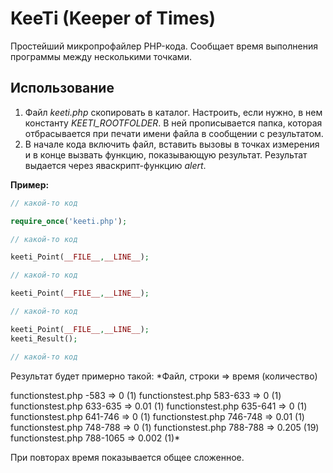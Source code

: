 # KeeTi (Keeper of Times)
Простейший микропрофайлер PHP-кода. Сообщает время выполнения программы между несколькими точками.
## Использование
1. Файл *keeti.php* скопировать в каталог. Настроить, если нужно, в нем константу *KEETI_ROOTFOLDER*. В ней прописывается папка, которая отбрасывается при печати имени файла в сообщении с результатом.
2. В начале кода включить файл, вставить вызовы в точках измерения и в конце вызвать функцию, показывающую результат. Результат выдается через яваскрипт-функцию *alert*.

**Пример:**
```PHP
// какой-то код

require_once('keeti.php');

// какой-то код

keeti_Point(__FILE__,__LINE__);

// какой-то код

keeti_Point(__FILE__,__LINE__);

// какой-то код

keeti_Point(__FILE__,__LINE__);
keeti_Result();

// какой-то код
```

Результат будет примерно такой:
*Файл, строки => время (количество)

functionstest.php -583 => 0 (1)
functionstest.php 583-633 => 0 (1)
functionstest.php 633-635 => 0.01 (1)
functionstest.php 635-641 => 0 (1)
functionstest.php 641-746 => 0 (1)
functionstest.php 746-748 => 0.01 (1)
functionstest.php 748-788 => 0 (1)
functionstest.php 788-788 => 0.205 (19)
functionstest.php 788-1065 => 0.002 (1)*

При повторах время показывается общее сложенное.
